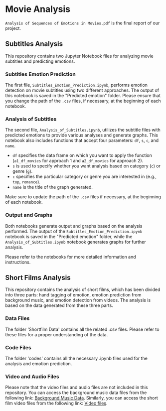 # Movie Analysis 
`Analysis of Sequences of Emotions in Movies.pdf` is the final report of our project.
## Subtitles Analysis

This repository contains two Jupyter Notebook files for analyzing movie subtitles and predicting emotions.

### Subtitles Emotion Prediction

The first file, `Subtitles_Emotion_Prediction.ipynb`, performs emotion detection on movie subtitles using two different approaches. The output of this notebook is saved in the "Predicted emotion" folder. Please ensure that you change the path of the `.csv` files, if necessary, at the beginning of each notebook.

### Analysis of Subtitles

The second file, `Analysis_of_Subtitles.ipynb`, utilizes the subtitle files with predicted emotions to provide various analyses and generate graphs. This notebook also includes functions that accept four parameters: `df`, `s`, `c`, and `name`.

- `df` specifies the data frame on which you want to apply the function (`a1_df_movies` for approach 1 and `a2_df_movies` for approach 2).
- `s` is used to specify whether you want analysis based on category (`c`) or genre (`g`).
- `c` specifies the particular category or genre you are interested in (e.g., `top`, `romance`).
- `name` is the title of the graph generated.

Make sure to update the path of the `.csv` files if necessary, at the beginning of each notebook.

### Output and Graphs

Both notebooks generate output and graphs based on the analysis performed. The output of the `Subtitles_Emotion_Prediction.ipynb` notebook is saved in the "Predicted emotion" folder, while the `Analysis_of_Subtitles.ipynb` notebook generates graphs for further analysis.

Please refer to the notebooks for more detailed information and instructions.

## Short Films Analysis

This repository contains the analysis of short films, which has been divided into three parts: hand tagging of emotion, emotion prediction from background music, and emotion detection from videos. The analysis is based on the data generated from these three parts.

### Data Files

The folder 'Shortfilm Data' contains all the related .csv files. Please refer to these files for a proper understanding of the data.

### Code Files

The folder 'codes' contains all the necessary .ipynb files used for the analysis and emotion prediction.

### Video and Audio Files

Please note that the video files and audio files are not included in this repository. You can access the background music data files from the following link: [Background Music Data](https://drive.google.com/drive/folders/1CIgALfOoFEZhZAO1acLN_1D0kxxUumF0). Similarly, you can access the short film video files from the following link: [Video files](https://www.playbook.com/s/happyworld/HQbVZa4BtSS6aUCbcM76ZeXF).

